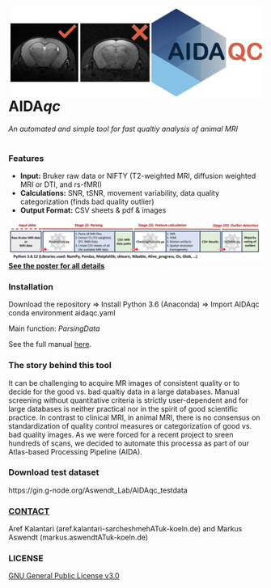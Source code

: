<img align="right" src="https://github.com/Aswendt-Lab/AIDAqc/blob/main/AIDA_Logo_wide.001.png" width="500">
<h1>AIDA<i>qc</i></h1>

*An automated and simple tool for fast qualtiy analysis of animal MRI*
<br/>
<br/>
<h3>Features</h3> 

- **Input:** Bruker raw data or NIFTY (T2-weighted MRI, diffusion weighted MRI or DTI, and rs-fMRI)
- **Calculations:** SNR, tSNR, movement variability, data quality categorization (finds bad quality outlier)
- **Output Format:** CSV sheets & pdf & images

<img align="left" src="https://github.com/Aswendt-Lab/AIDAqc/blob/main/AIDAqc_workflow.png">

<br/>
<br/>

[**See the poster for all details**](https://github.com/Aswendt-Lab/AIDAqc/blob/main/AIDAqc_Poster_Summary.pdf) 

<h3>Installation</h3> 
Download the repository => Install Python 3.6 (Anaconda) => Import AIDAqc conda environment aidaqc.yaml

Main function: *ParsingData*

See the full manual [here](https://github.com/Aswendt-Lab/AIDAqc/blob/main/AIDAqc_v2_1.pdf).

<h3>The story behind this tool</h3> 

It can be challenging to acquire MR images of consistent quality or to decide for the good vs. bad qualtiy data in a large databases. Manual screening without quantitative criteria is strictly user-dependent and for large databases is neither practical nor in the spirit of good scientific practice. In contrast to clinical MRI, in animal MRI, there is no consensus on standardization of quality control measures or categorization of good vs. bad quality images. As we were forced for a recent project to sreen hundreds of scans, we decided to automate this processa as part of our Atlas-based Processing Pipeline (AIDA).

<h3>Download test dataset</h3>
https://gin.g-node.org/Aswendt_Lab/AIDAqc_testdata

[<h3><b>CONTACT</h3></b>](https://neurologie.uk-koeln.de/forschung/ag-neuroimaging-neuroengineering/)
Aref Kalantari (aref.kalantari-sarcheshmehATuk-koeln.de) and Markus Aswendt (markus.aswendtATuk-koeln.de)

<h3><b>LICENSE</h3></b>

[GNU General Public License v3.0](https://github.com/aswendtlab/AIDAqc/blob/main/LICENSE)
